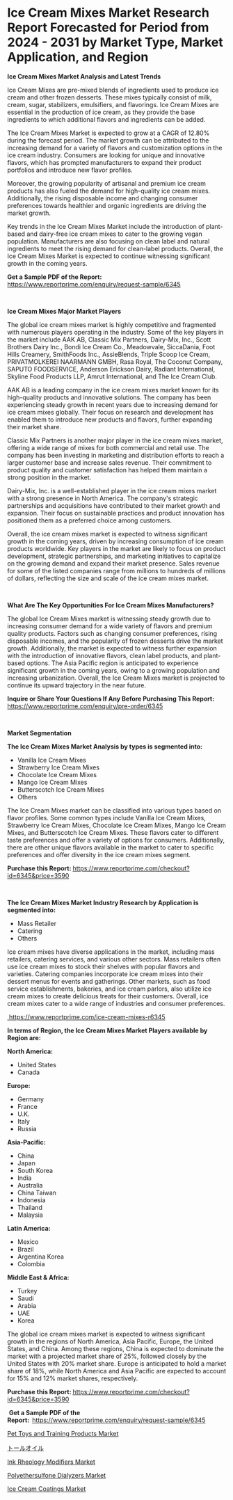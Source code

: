 <p><h1>Ice Cream Mixes Market Research Report Forecasted for Period from 2024 -  2031 by Market Type, Market Application, and Region</h1></p><p><strong>Ice Cream Mixes Market Analysis and Latest Trends</strong></p>
<p><p>Ice Cream Mixes are pre-mixed blends of ingredients used to produce ice cream and other frozen desserts. These mixes typically consist of milk, cream, sugar, stabilizers, emulsifiers, and flavorings. Ice Cream Mixes are essential in the production of ice cream, as they provide the base ingredients to which additional flavors and ingredients can be added.</p><p>The Ice Cream Mixes Market is expected to grow at a CAGR of 12.80% during the forecast period. The market growth can be attributed to the increasing demand for a variety of flavors and customization options in the ice cream industry. Consumers are looking for unique and innovative flavors, which has prompted manufacturers to expand their product portfolios and introduce new flavor profiles.</p><p>Moreover, the growing popularity of artisanal and premium ice cream products has also fueled the demand for high-quality ice cream mixes. Additionally, the rising disposable income and changing consumer preferences towards healthier and organic ingredients are driving the market growth.</p><p>Key trends in the Ice Cream Mixes Market include the introduction of plant-based and dairy-free ice cream mixes to cater to the growing vegan population. Manufacturers are also focusing on clean label and natural ingredients to meet the rising demand for clean-label products. Overall, the Ice Cream Mixes Market is expected to continue witnessing significant growth in the coming years.</p></p>
<p><strong>Get a Sample PDF of the Report:&nbsp;</strong> <a href="https://www.reportprime.com/enquiry/request-sample/6345">https://www.reportprime.com/enquiry/request-sample/6345</a></p>
<p>&nbsp;</p>
<p><strong>Ice Cream Mixes Major Market Players</strong></p>
<p><p>The global ice cream mixes market is highly competitive and fragmented with numerous players operating in the industry. Some of the key players in the market include AAK AB, Classic Mix Partners, Dairy-Mix, Inc., Scott Brothers Dairy Inc., Bondi Ice Cream Co., Meadowvale, SiccaDania, Foot Hills Creamery, SmithFoods Inc., AssieBlends, Triple Scoop Ice Cream, PRIVATMOLKEREI NAARMANN GMBH, Rasa Royal, The Coconut Company, SAPUTO FOODSERVICE, Anderson Erickson Dairy, Radiant International, Skyline Food Products LLP, Amrut International, and The Ice Cream Club.</p><p>AAK AB is a leading company in the ice cream mixes market known for its high-quality products and innovative solutions. The company has been experiencing steady growth in recent years due to increasing demand for ice cream mixes globally. Their focus on research and development has enabled them to introduce new products and flavors, further expanding their market share.</p><p>Classic Mix Partners is another major player in the ice cream mixes market, offering a wide range of mixes for both commercial and retail use. The company has been investing in marketing and distribution efforts to reach a larger customer base and increase sales revenue. Their commitment to product quality and customer satisfaction has helped them maintain a strong position in the market.</p><p>Dairy-Mix, Inc. is a well-established player in the ice cream mixes market with a strong presence in North America. The company's strategic partnerships and acquisitions have contributed to their market growth and expansion. Their focus on sustainable practices and product innovation has positioned them as a preferred choice among customers.</p><p>Overall, the ice cream mixes market is expected to witness significant growth in the coming years, driven by increasing consumption of ice cream products worldwide. Key players in the market are likely to focus on product development, strategic partnerships, and marketing initiatives to capitalize on the growing demand and expand their market presence. Sales revenue for some of the listed companies range from millions to hundreds of millions of dollars, reflecting the size and scale of the ice cream mixes market.</p></p>
<p>&nbsp;</p>
<p><strong>What Are The Key Opportunities For Ice Cream Mixes Manufacturers?</strong></p>
<p><p>The global Ice Cream Mixes market is witnessing steady growth due to increasing consumer demand for a wide variety of flavors and premium quality products. Factors such as changing consumer preferences, rising disposable incomes, and the popularity of frozen desserts drive the market growth. Additionally, the market is expected to witness further expansion with the introduction of innovative flavors, clean label products, and plant-based options. The Asia Pacific region is anticipated to experience significant growth in the coming years, owing to a growing population and increasing urbanization. Overall, the Ice Cream Mixes market is projected to continue its upward trajectory in the near future.</p></p>
<p><strong>Inquire or Share Your Questions If Any Before Purchasing This Report:</strong> <a href="https://www.reportprime.com/enquiry/pre-order/6345">https://www.reportprime.com/enquiry/pre-order/6345</a></p>
<p>&nbsp;</p>
<p><strong>Market Segmentation</strong></p>
<p><strong>The Ice Cream Mixes Market Analysis by types is segmented into:</strong></p>
<p><ul><li>Vanilla Ice Cream Mixes</li><li>Strawberry Ice Cream Mixes</li><li>Chocolate Ice Cream Mixes</li><li>Mango Ice Cream Mixes</li><li>Butterscotch Ice Cream Mixes</li><li>Others</li></ul></p>
<p><p>The Ice Cream Mixes market can be classified into various types based on flavor profiles. Some common types include Vanilla Ice Cream Mixes, Strawberry Ice Cream Mixes, Chocolate Ice Cream Mixes, Mango Ice Cream Mixes, and Butterscotch Ice Cream Mixes. These flavors cater to different taste preferences and offer a variety of options for consumers. Additionally, there are other unique flavors available in the market to cater to specific preferences and offer diversity in the ice cream mixes segment.</p></p>
<p><strong>Purchase this Report:&nbsp;</strong><a href="https://www.reportprime.com/checkout?id=6345&price=3590">https://www.reportprime.com/checkout?id=6345&price=3590</a></p>
<p>&nbsp;</p>
<p><strong>The Ice Cream Mixes Market Industry Research by Application is segmented into:</strong></p>
<p><ul><li>Mass Retailer</li><li>Catering</li><li>Others</li></ul></p>
<p><p>Ice cream mixes have diverse applications in the market, including mass retailers, catering services, and various other sectors. Mass retailers often use ice cream mixes to stock their shelves with popular flavors and varieties. Catering companies incorporate ice cream mixes into their dessert menus for events and gatherings. Other markets, such as food service establishments, bakeries, and ice cream parlors, also utilize ice cream mixes to create delicious treats for their customers. Overall, ice cream mixes cater to a wide range of industries and consumer preferences.</p></p>
<p><a href="https://www.reportprime.com/ice-cream-mixes-r6345">&nbsp;https://www.reportprime.com/ice-cream-mixes-r6345</a></p>
<p><strong>In terms of Region, the Ice Cream Mixes Market Players available by Region are:</strong></p>
<p>
    <p> <strong> North America: </strong>
        <ul>
            <li>United States</li>
            <li>Canada</li>
        </ul>
        </p> 
    <p> <strong> Europe: </strong>
        <ul>
            <li>Germany</li>
            <li>France</li>
            <li>U.K.</li>
            <li>Italy</li>
            <li>Russia</li>
        </ul>
        </p> 
    <p> <strong> Asia-Pacific: </strong>
        <ul>
            <li>China</li>
            <li>Japan</li>
            <li>South Korea</li>
            <li>India</li>
            <li>Australia</li>
            <li>China Taiwan</li>
            <li>Indonesia</li>
            <li>Thailand</li>
            <li>Malaysia</li>
        </ul>
        </p> 
    <p> <strong> Latin America: </strong>
        <ul>
            <li>Mexico</li>
            <li>Brazil</li>
            <li>Argentina Korea</li>
            <li>Colombia</li>
        </ul>
        </p> 
    <p> <strong> Middle East & Africa: </strong>
        <ul>
            <li>Turkey</li>
            <li>Saudi</li>
            <li>Arabia</li>
            <li>UAE</li>
            <li>Korea</li>
        </ul>
    </p>
    </p>
<p><p>The global ice cream mixes market is expected to witness significant growth in the regions of North America, Asia Pacific, Europe, the United States, and China. Among these regions, China is expected to dominate the market with a projected market share of 25%, followed closely by the United States with 20% market share. Europe is anticipated to hold a market share of 18%, while North America and Asia Pacific are expected to account for 15% and 12% market shares, respectively.</p></p>
<p><strong>Purchase this Report: </strong><a href="https://www.reportprime.com/checkout?id=6345&price=3590">https://www.reportprime.com/checkout?id=6345&price=3590</a></p>
<p>&nbsp;<strong>Get a Sample PDF of the Report:&nbsp;&nbsp;</strong><a href="https://www.reportprime.com/enquiry/request-sample/6345">https://www.reportprime.com/enquiry/request-sample/6345</a></p>
<p><strong></strong></p>
<p><p><a href="https://medium.com/@charityrice1939/pet-toys-and-training-products-market-trends-and-analysis-opportunities-and-challenges-for-d7cb08a1b6bd">Pet Toys and Training Products Market</a></p><p><a href="https://medium.com/@thomassandoval55/%E3%82%BF%E3%83%BC%E3%83%AB%E3%82%AA%E3%82%A4%E3%83%AB%E5%B8%82%E5%A0%B4%E3%81%AE%E8%A6%8F%E6%A8%A1-%E6%88%90%E9%95%B7-%E5%B8%82%E5%A0%B4%E3%82%BB%E3%82%B0%E3%83%A1%E3%83%B3%E3%83%86%E3%83%BC%E3%82%B7%E3%83%A7%E3%83%B3%E3%81%A8%E5%9C%B0%E5%9F%9F%E5%88%A5%E5%88%86%E6%9E%90-2031%E5%B9%B4%E3%81%BE%E3%81%A7%E3%81%AE%E4%BA%88%E6%B8%AC-3e095c651c2b">トールオイル</a></p><p><a href="https://medium.com/@jewelmohr25/global-ink-rheology-modifiers-market-share-and-growth-opportunities-and-market-size-growing-with-a-b681d65e006c">Ink Rheology Modifiers Market</a></p><p><a href="https://issuu.com/reportprime-2/docs/polyethersulfone-dialyzers-market-size-2030.pptx">Polyethersulfone Dialyzers Market</a></p><p><a href="https://github.com/waylose1223/Market-Research-Report-List-1/blob/main/ice-cream-coatings-market.md">Ice Cream Coatings Market</a></p></p>